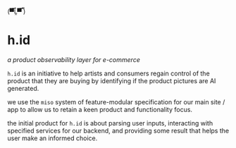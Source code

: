 (▀̿Ĺ̯▀̿ ̿)
# h.id
_a product observability layer for e-commerce_

`h.id` is an initiative to help artists and consumers regain control of the product that they are buying by identifying if the product pictures are AI generated.

we use the `miso` system of feature-modular specification for our main site / app to allow us to retain a keen product and functionality focus.

the initial product for `h.id` is about parsing user inputs, interacting with specified services for our backend, and providing some result that helps the user make an informed choice.